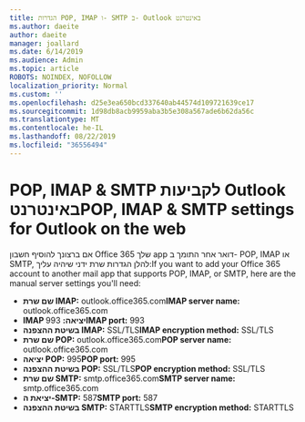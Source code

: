 ```yaml
---
title: הגדרות POP, IMAP ו- SMTP ב- Outlook באינטרנט
ms.author: daeite
author: daeite
manager: joallard
ms.date: 6/14/2019
ms.audience: Admin
ms.topic: article
ROBOTS: NOINDEX, NOFOLLOW
localization_priority: Normal
ms.custom: ''
ms.openlocfilehash: d25e3ea650bcd337640ab44574d109721639ce17
ms.sourcegitcommit: 1d98db8acb9959aba3b5e308a567ade6b62da56c
ms.translationtype: MT
ms.contentlocale: he-IL
ms.lasthandoff: 08/22/2019
ms.locfileid: "36556494"
---
```

# <a name="pop-imap--smtp-settings-for-outlook-on-the-web"></a><span data-ttu-id="15800-102">POP, IMAP & SMTP לקביעות Outlook באינטרנט</span><span class="sxs-lookup"><span data-stu-id="15800-102">POP, IMAP & SMTP settings for Outlook on the web</span></span>

<span data-ttu-id="15800-103">אם ברצונך להוסיף חשבון Office 365 שלך app דואר אחר התומך ב- POP, IMAP או SMTP, להלן הגדרות שרת ידני שיהיה עליך:</span><span class="sxs-lookup"><span data-stu-id="15800-103">If you want to add your Office 365 account to another mail app that supports POP, IMAP, or SMTP, here are the manual server settings you'll need:</span></span>
  
- <span data-ttu-id="15800-104">**שם שרת IMAP:** outlook.office365.com</span><span class="sxs-lookup"><span data-stu-id="15800-104">**IMAP server name:** outlook.office365.com</span></span>
- <span data-ttu-id="15800-105">**IMAP יציאה:** 993</span><span class="sxs-lookup"><span data-stu-id="15800-105">**IMAP port:** 993</span></span>
- <span data-ttu-id="15800-106">**בשיטת ההצפנה IMAP:** SSL/TLS</span><span class="sxs-lookup"><span data-stu-id="15800-106">**IMAP encryption method:** SSL/TLS</span></span>
- <span data-ttu-id="15800-107">**שם שרת POP:** outlook.office365.com</span><span class="sxs-lookup"><span data-stu-id="15800-107">**POP server name:** outlook.office365.com</span></span>  
- <span data-ttu-id="15800-108">**יציאה POP:** 995</span><span class="sxs-lookup"><span data-stu-id="15800-108">**POP port:** 995</span></span>  
- <span data-ttu-id="15800-109">**בשיטת ההצפנה POP:** SSL/TLS</span><span class="sxs-lookup"><span data-stu-id="15800-109">**POP encryption method:** SSL/TLS</span></span>  
- <span data-ttu-id="15800-110">**שם שרת SMTP:** smtp.office365.com</span><span class="sxs-lookup"><span data-stu-id="15800-110">**SMTP server name:** smtp.office365.com</span></span>
- <span data-ttu-id="15800-111">**יציאת ה-SMTP:** 587</span><span class="sxs-lookup"><span data-stu-id="15800-111">**SMTP port:** 587</span></span>
- <span data-ttu-id="15800-112">**בשיטת ההצפנה SMTP:** STARTTLS</span><span class="sxs-lookup"><span data-stu-id="15800-112">**SMTP encryption method:** STARTTLS</span></span>